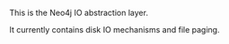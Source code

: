 This is the Neo4j IO abstraction layer.

It currently contains disk IO mechanisms and file paging.

